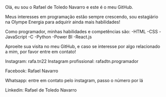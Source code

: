 Olá, eu sou o Rafael de Toledo Navarro e este é o meu GitHub.

Meus interesses em programação estão sempre crescendo, sou estagiário na Olympe Energia para adquirir ainda mais habilidades!

Como programador, minhas habilidades e competências são:
-HTML
-CSS
-JavaScript
-C
-Python
-Power BI
-React.js

Aproeite sua visita no meu GitHub, e caso se interesse por algo relacionado a mim, por favor entre em contato!

Instagram: rafa.tn22
Instagram profissional: rafadtn.programador

Facebook: Rafael Navarro

Whatsapp: entre  em contato pelo instagram, passo o número por lá

Linkedin: Rafael de Toledo Navarro

